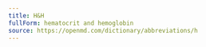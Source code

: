 ```yaml
---
title: H&H
fullForm: hematocrit and hemoglobin
source: https://openmd.com/dictionary/abbreviations/h
---
```

